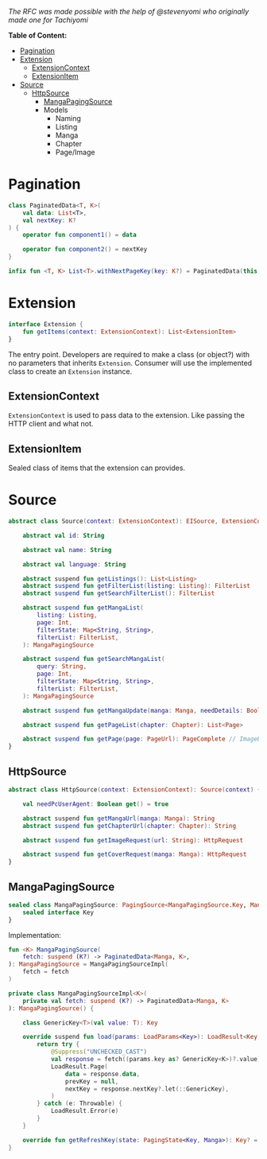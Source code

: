 *The RFC was made possible with the help of @stevenyomi who originally made one for Tachiyomi*

**Table of Content:**
- [Pagination](#pagination)
- [Extension](#extension)
	- [ExtensionContext](#extensioncontext)
	- [ExtensionItem](#extensionitem)
- [Source](#source)
  - [HttpSource](#httpsource)   
	- [MangaPagingSource](#mangapagingsource)
	- Models
		- Naming
		- Listing
		- Manga
		- Chapter
		- Page/Image
# Pagination
```kt
class PaginatedData<T, K>(
    val data: List<T>,
    val nextKey: K?
) {
    operator fun component1() = data

    operator fun component2() = nextKey
}

infix fun <T, K> List<T>.withNextPageKey(key: K?) = PaginatedData(this, key)
```
# Extension
```kt
interface Extension {  
    fun getItems(context: ExtensionContext): List<ExtensionItem>  
}
```
The entry point. Developers are required to make a class (or object?) with no parameters that inherits `Extension`.  Consumer will use the implemented class to create an `Extension` instance.
## ExtensionContext
`ExtensionContext` is used to pass data to the extension. Like passing the HTTP client and what not.
## ExtensionItem
Sealed class of items that the extension can provides.
# Source
```kt
abstract class Source(context: ExtensionContext): EISource, ExtensionContext by context {

    abstract val id: String

    abstract val name: String

    abstract val language: String

    abstract suspend fun getListings(): List<Listing>
    abstract suspend fun getFilterList(listing: Listing): FilterList
    abstract suspend fun getSearchFilterList(): FilterList

    abstract suspend fun getMangaList(
        listing: Listing,
        page: Int,
        filterState: Map<String, String>,
        filterList: FilterList,
    ): MangaPagingSource

    abstract suspend fun getSearchMangaList(
        query: String,
        page: Int,
        filterState: Map<String, String>,
        filterList: FilterList,
    ): MangaPagingSource

    abstract suspend fun getMangaUpdate(manga: Manga, needDetails: Boolean, needChapters: Boolean): Manga

    abstract suspend fun getPageList(chapter: Chapter): List<Page>

    abstract suspend fun getPage(page: PageUrl): PageComplete // ImageUrl or Text
}
```
## HttpSource
```kt
abstract class HttpSource(context: ExtensionContext): Source(context) {

    val needPcUserAgent: Boolean get() = true

    abstract suspend fun getMangaUrl(manga: Manga): String
    abstract suspend fun getChapterUrl(chapter: Chapter): String

    abstract suspend fun getImageRequest(url: String): HttpRequest

    abstract suspend fun getCoverRequest(manga: Manga): HttpRequest
}
```
## MangaPagingSource
```kt
sealed class MangaPagingSource: PagingSource<MangaPagingSource.Key, Manga>() {
    sealed interface Key
}
```
Implementation: 
```kt
fun <K> MangaPagingSource(
    fetch: suspend (K?) -> PaginatedData<Manga, K>,
): MangaPagingSource = MangaPagingSourceImpl(
    fetch = fetch
)

private class MangaPagingSourceImpl<K>(
    private val fetch: suspend (K?) -> PaginatedData<Manga, K>
): MangaPagingSource() {

    class GenericKey<T>(val value: T): Key

    override suspend fun load(params: LoadParams<Key>): LoadResult<Key, Manga> {
        return try {
            @Suppress("UNCHECKED_CAST")
            val response = fetch((params.key as? GenericKey<K>)?.value)
            LoadResult.Page(
                data = response.data,
                prevKey = null,
                nextKey = response.nextKey?.let(::GenericKey),
            )
        } catch (e: Throwable) {
            LoadResult.Error(e)
        }
    }

    override fun getRefreshKey(state: PagingState<Key, Manga>): Key? = null
}
```

